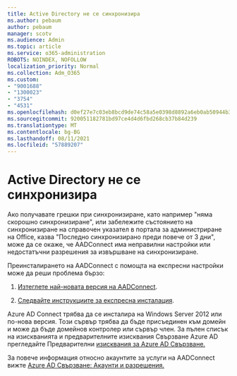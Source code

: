 ```yaml
---
title: Active Directory не се синхронизира
ms.author: pebaum
author: pebaum
manager: scotv
ms.audience: Admin
ms.topic: article
ms.service: o365-administration
ROBOTS: NOINDEX, NOFOLLOW
localization_priority: Normal
ms.collection: Adm_O365
ms.custom:
- "9001688"
- "1300023"
- "3754"
- "4531"
ms.openlocfilehash: d0ef27e7c03eb8bcd9de74c58a5e0398d8892a6eb0ab50944b3c2201247fa0b8
ms.sourcegitcommit: 920051182781bd97ce4d4d6fbd268cb37b84d239
ms.translationtype: MT
ms.contentlocale: bg-BG
ms.lasthandoff: 08/11/2021
ms.locfileid: "57889207"
---
```

# <a name="active-directory-not-syncing"></a>Active Directory не се синхронизира

Ако получавате грешки при синхронизиране, като например "няма скорошно синхронизиране", или забележите състоянието на синхронизиране на справочен указател в портала за администриране на Office, казва "Последно синхронизирано преди повече от 3 дни", може да се окаже, че AADConnect има неправилни настройки или недостатъчни разрешения за извършване на синхронизиране.  

Преинсталирането на AADConnect с помощта на експресни настройки може да реши проблема бързо:

1. [Изтеглете най-новата версия на AADConnect](https://go.microsoft.com/fwlink/?LinkId=615771).

2. [Следвайте инструкциите за експресна инсталация](https://docs.microsoft.com/azure/active-directory/hybrid/how-to-connect-install-express).

Azure AD Connect трябва да се инсталира на Windows Server 2012 или по-нова версия. Този сървър трябва да бъде присъединен към домейн и може да бъде домейнов контролер или сървър член. За пълен списък на изискванията и предварителните изисквания Свързване Azure AD прегледайте Предварителни [изисквания за Azure AD Свързване.](https://docs.microsoft.com/azure/active-directory/hybrid/how-to-connect-install-prerequisites)

За повече информация относно акаунтите за услуги на AADConnect вижте [Azure AD Свързване: Акаунти и разрешения.](https://docs.microsoft.com/azure/active-directory/hybrid/reference-connect-accounts-permissions)
